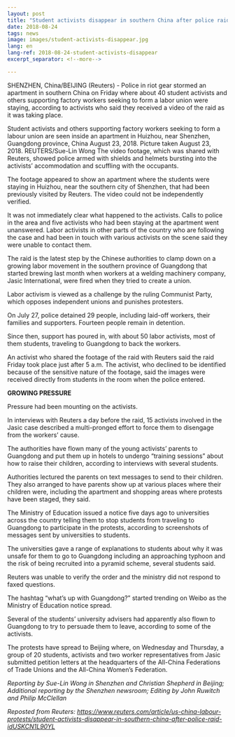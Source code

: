 ```yaml
---
layout: post
title: "Student activists disappear in southern China after police raid"
date: 2018-08-24
tags: news
image: images/student-activists-disappear.jpg
lang: en
lang-ref: 2018-08-24-student-activists-disappear
excerpt_separator: <!--more-->

---
```


SHENZHEN, China/BEIJING (Reuters) - Police in riot gear stormed an apartment in southern China on Friday where about 40 student activists and others supporting factory workers seeking to form a labor union were staying, according to activists who said they received a video of the raid as it was taking place.

Student activists and others supporting factory workers seeking to form a labour union are seen inside an apartment in Huizhou, near Shenzhen, Guangdong province, China August 23, 2018. Picture taken August 23, 2018. REUTERS/Sue-Lin Wong
The video footage, which was shared with Reuters, showed police armed with shields and helmets bursting into the activists’ accommodation and scuffling with the occupants.

The footage appeared to show an apartment where the students were staying in Huizhou, near the southern city of Shenzhen, that had been previously visited by Reuters. The video could not be independently verified.

It was not immediately clear what happened to the activists. Calls to police in the area and five activists who had been staying at the apartment went unanswered. Labor activists in other parts of the country who are following the case and had been in touch with various activists on the scene said they were unable to contact them.

The raid is the latest step by the Chinese authorities to clamp down on a growing labor movement in the southern province of Guangdong that started brewing last month when workers at a welding machinery company, Jasic International, were fired when they tried to create a union.

Labor activism is viewed as a challenge by the ruling Communist Party, which opposes independent unions and punishes protesters.

On July 27, police detained 29 people, including laid-off workers, their families and supporters. Fourteen people remain in detention.

Since then, support has poured in, with about 50 labor activists, most of them students, traveling to Guangdong to back the workers.

An activist who shared the footage of the raid with Reuters said the raid Friday took place just after 5 a.m. The activist, who declined to be identified because of the sensitive nature of the footage, said the images were received directly from students in the room when the police entered.



<strong>GROWING PRESSURE</strong>

Pressure had been mounting on the activists.

In interviews with Reuters a day before the raid, 15 activists involved in the Jasic case described a multi-pronged effort to force them to disengage from the workers’ cause.

The authorities have flown many of the young activists’ parents to Guangdong and put them up in hotels to undergo “training sessions” about how to raise their children, according to interviews with several students.

Authorities lectured the parents on text messages to send to their children. They also arranged to have parents show up at various places where their children were, including the apartment and shopping areas where protests have been staged, they said.

The Ministry of Education issued a notice five days ago to universities across the country telling them to stop students from traveling to Guangdong to participate in the protests, according to screenshots of messages sent by universities to students.

The universities gave a range of explanations to students about why it was unsafe for them to go to Guangdong including an approaching typhoon and the risk of being recruited into a pyramid scheme, several students said.

Reuters was unable to verify the order and the ministry did not respond to faxed questions.

The hashtag “what’s up with Guangdong?” started trending on Weibo as the Ministry of Education notice spread.

Several of the students’ university advisers had apparently also flown to Guangdong to try to persuade them to leave, according to some of the activists.

The protests have spread to Beijing where, on Wednesday and Thursday, a group of 20 students, activists and two worker representatives from Jasic submitted petition letters at the headquarters of the All-China Federations of Trade Unions and the All-China Women’s Federation.

<em>Reporting by Sue-Lin Wong in Shenzhen and Christian Shepherd in Beijing; Additional reporting by the Shenzhen newsroom; Editing by John Ruwitch and Philip McClellan</em>

<em>Reposted from Reuters: <https://www.reuters.com/article/us-china-labour-protests/student-activists-disappear-in-southern-china-after-police-raid-idUSKCN1L90YL></em>
